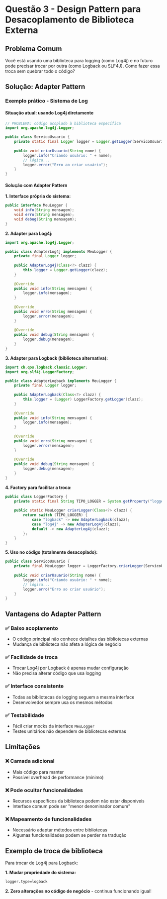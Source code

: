 # Questão 3 - Design Pattern para Desacoplamento de Biblioteca Externa

## Problema Comum
Você está usando uma biblioteca para logging (como Log4j) e no futuro pode precisar trocar por outra (como Logback ou SLF4J). Como fazer essa troca sem quebrar todo o código?

## Solução: Adapter Pattern

### Exemplo prático - Sistema de Log

#### Situação atual: usando Log4j diretamente
```java
// PROBLEMA: código acoplado à biblioteca específica
import org.apache.log4j.Logger;

public class ServicoUsuario {
    private static final Logger logger = Logger.getLogger(ServicoUsuario.class);
    
    public void criarUsuario(String nome) {
        logger.info("Criando usuário: " + nome);
        // lógica...
        logger.error("Erro ao criar usuário");
    }
}
```

#### Solução com Adapter Pattern

**1. Interface própria do sistema:**
```java
public interface MeuLogger {
    void info(String mensagem);
    void erro(String mensagem);
    void debug(String mensagem);
}
```

**2. Adapter para Log4j:**
```java
import org.apache.log4j.Logger;

public class AdapterLog4j implements MeuLogger {
    private final Logger logger;
    
    public AdapterLog4j(Class<?> clazz) {
        this.logger = Logger.getLogger(clazz);
    }
    
    @Override
    public void info(String mensagem) {
        logger.info(mensagem);
    }
    
    @Override
    public void erro(String mensagem) {
        logger.error(mensagem);
    }
    
    @Override
    public void debug(String mensagem) {
        logger.debug(mensagem);
    }
}
```

**3. Adapter para Logback (biblioteca alternativa):**
```java
import ch.qos.logback.classic.Logger;
import org.slf4j.LoggerFactory;

public class AdapterLogback implements MeuLogger {
    private final Logger logger;
    
    public AdapterLogback(Class<?> clazz) {
        this.logger = (Logger) LoggerFactory.getLogger(clazz);
    }
    
    @Override
    public void info(String mensagem) {
        logger.info(mensagem);
    }
    
    @Override
    public void erro(String mensagem) {
        logger.error(mensagem);
    }
    
    @Override
    public void debug(String mensagem) {
        logger.debug(mensagem);
    }
}
```

**4. Factory para facilitar a troca:**
```java
public class LoggerFactory {
    private static final String TIPO_LOGGER = System.getProperty("logger.type", "log4j");
    
    public static MeuLogger criarLogger(Class<?> clazz) {
        return switch (TIPO_LOGGER) {
            case "logback" -> new AdapterLogback(clazz);
            case "log4j" -> new AdapterLog4j(clazz);
            default -> new AdapterLog4j(clazz);
        };
    }
}
```

**5. Uso no código (totalmente desacoplado):**
```java
public class ServicoUsuario {
    private final MeuLogger logger = LoggerFactory.criarLogger(ServicoUsuario.class);
    
    public void criarUsuario(String nome) {
        logger.info("Criando usuário: " + nome);
        // lógica...
        logger.erro("Erro ao criar usuário");
    }
}
```

## Vantagens do Adapter Pattern

### ✅ **Baixo acoplamento**
- O código principal não conhece detalhes das bibliotecas externas
- Mudança de biblioteca não afeta a lógica de negócio

### ✅ **Facilidade de troca**
- Trocar Log4j por Logback é apenas mudar configuração
- Não precisa alterar código que usa logging

### ✅ **Interface consistente**
- Todas as bibliotecas de logging seguem a mesma interface
- Desenvolvedor sempre usa os mesmos métodos

### ✅ **Testabilidade**
- Fácil criar mocks da interface `MeuLogger`
- Testes unitários não dependem de bibliotecas externas

## Limitações

### ❌ **Camada adicional**
- Mais código para manter
- Possível overhead de performance (mínimo)

### ❌ **Pode ocultar funcionalidades**
- Recursos específicos da biblioteca podem não estar disponíveis
- Interface comum pode ser "menor denominador comum"

### ❌ **Mapeamento de funcionalidades**
- Necessário adaptar métodos entre bibliotecas
- Algumas funcionalidades podem se perder na tradução

## Exemplo de troca de biblioteca

Para trocar de Log4j para Logback:

**1. Mudar propriedade do sistema:**
```bash
logger.type=logback
```

**2. Zero alterações no código de negócio** - continua funcionando igual!